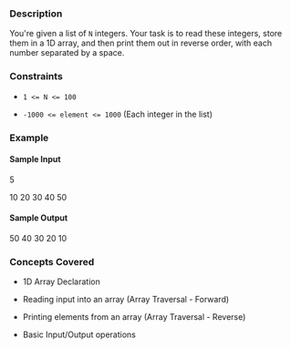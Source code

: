 ### Description
You're given a list of `N` integers. Your task is to read these integers, store them in a 1D array, and then print them out in reverse order, with each number separated by a space.

### Constraints
*   `1 <= N <= 100`
*   `-1000 <= element <= 1000` (Each integer in the list)

### Example
#### Sample Input

5
10 20 30 40 50


#### Sample Output

50 40 30 20 10


### Concepts Covered
*   1D Array Declaration
*   Reading input into an array (Array Traversal - Forward)
*   Printing elements from an array (Array Traversal - Reverse)
*   Basic Input/Output operations